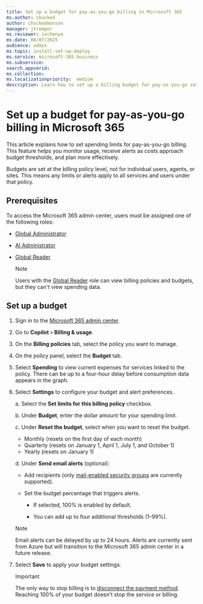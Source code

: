 ```yaml
---
title: Set up a budget for pay-as-you-go billing in Microsoft 365
ms.author: chucked
author: chuckedmonson
manager: jtremper
ms.reviewer: ivchenya
ms.date: 08/07/2025
audience: admin
ms.topic: install-set-up-deploy
ms.service: microsoft-365-business
ms.subservice:
search.appverid: 
ms.collection: 
ms.localizationpriority:  medium
description: Learn how to set up a billing budget for pay-as-you-go services in Microsoft 365.
---
```


# Set up a budget for pay-as-you-go billing in Microsoft 365

This article explains how to set spending limits for pay-as-you-go billing. This feature helps you monitor usage, receive alerts as costs approach budget thresholds, and plan more effectively.

Budgets are set at the billing policy level, not for individual users, agents, or sites. This means any limits or alerts apply to all services and users under that policy.

## Prerequisites

To access the Microsoft 365 admin center, users must be assigned one of the following roles:

- [Global Administrator](/entra/identity/role-based-access-control/permissions-reference#global-administrator)
- [AI Administrator](/entra/identity/role-based-access-control/permissions-reference?#ai-administrator)
- [Global Reader](/entra/identity/role-based-access-control/permissions-reference#global-reader)

    > [!NOTE]
    > Users with the [Global Reader](/entra/identity/role-based-access-control/permissions-reference#global-reader) role can view billing policies and budgets, but they can't view spending data.

## Set up a budget

1. Sign in to the [Microsoft 365 admin center](https://admin.microsoft.com/Adminportal/Home).

2. Go to **Copilot** > **Billing & usage**.

3. On the **Billing policies** tab, select the policy you want to manage.

4. On the policy panel, select the **Budget** tab.

5. Select **Spending** to view current expenses for services linked to the policy. There can be up to a four-hour delay before consumption data appears in the graph.

6. Select **Settings** to configure your budget and alert preferences.

    a. Select the **Set limits for this billing policy** checkbox.

    b. Under **Budget**, enter the dollar amount for your spending limit.

    c. Under **Reset the budget**, select when you want to reset the budget.

    - Monthly (resets on the first day of each month)
    - Quarterly (resets on January 1, April 1, July 1, and October 1)
    - Yearly (resets on January 1)

    d. Under **Send email alerts** (optional):

    - Add recipients (only [mail-enabled security groups](/microsoft-365/admin/email/create-edit-or-delete-a-security-group) are currently supported).

    - Set the budget percentage that triggers alerts.

        - If selected, 100% is enabled by default.

        - You can add up to four additional thresholds (1–99%).

    > [!NOTE]
    > Email alerts can be delayed by up to 24 hours. Alerts are currently sent from Azure but will transition to the Microsoft 365 admin center in a future release.

7. Select **Save** to apply your budget settings.

    > [!IMPORTANT]
    > The only way to stop billing is to [disconnect the payment method](pay-as-you-go-setup-copilot.md#disconnect-pay-as-you-go-billing). Reaching 100% of your budget doesn't stop the service or billing.
